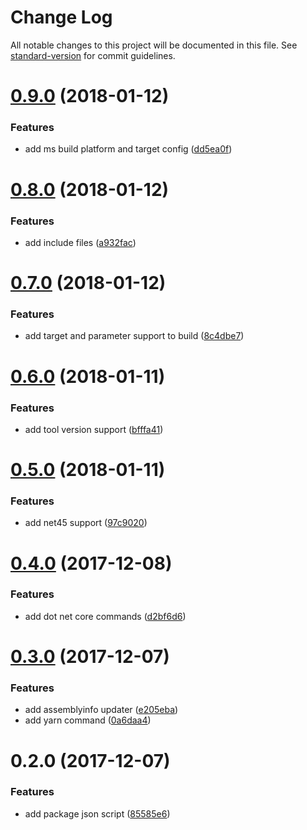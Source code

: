 # Change Log

All notable changes to this project will be documented in this file. See [standard-version](https://github.com/conventional-changelog/standard-version) for commit guidelines.

<a name="0.9.0"></a>
# [0.9.0](https://github.com/devdigital/Cake.Mix/compare/v0.8.0...v0.9.0) (2018-01-12)


### Features

* add ms build platform and target config ([dd5ea0f](https://github.com/devdigital/Cake.Mix/commit/dd5ea0f))



<a name="0.8.0"></a>
# [0.8.0](https://github.com/devdigital/Cake.Mix/compare/v0.7.0...v0.8.0) (2018-01-12)


### Features

* add include files ([a932fac](https://github.com/devdigital/Cake.Mix/commit/a932fac))



<a name="0.7.0"></a>
# [0.7.0](https://github.com/devdigital/Cake.Mix/compare/v0.6.0...v0.7.0) (2018-01-12)


### Features

* add target and parameter support to build ([8c4dbe7](https://github.com/devdigital/Cake.Mix/commit/8c4dbe7))



<a name="0.6.0"></a>
# [0.6.0](https://github.com/devdigital/Cake.Mix/compare/v0.5.0...v0.6.0) (2018-01-11)


### Features

* add tool version support ([bfffa41](https://github.com/devdigital/Cake.Mix/commit/bfffa41))



<a name="0.5.0"></a>
# [0.5.0](https://github.com/devdigital/Cake.Mix/compare/v0.4.0...v0.5.0) (2018-01-11)


### Features

* add net45 support ([97c9020](https://github.com/devdigital/Cake.Mix/commit/97c9020))



<a name="0.4.0"></a>
# [0.4.0](https://github.com/devdigital/Cake.Mix/compare/v0.3.0...v0.4.0) (2017-12-08)


### Features

* add dot net core commands ([d2bf6d6](https://github.com/devdigital/Cake.Mix/commit/d2bf6d6))



<a name="0.3.0"></a>
# [0.3.0](https://github.com/devdigital/Cake.Mix/compare/v0.2.0...v0.3.0) (2017-12-07)


### Features

* add assemblyinfo updater ([e205eba](https://github.com/devdigital/Cake.Mix/commit/e205eba))
* add yarn command ([0a6daa4](https://github.com/devdigital/Cake.Mix/commit/0a6daa4))



<a name="0.2.0"></a>
# 0.2.0 (2017-12-07)


### Features

* add package json script ([85585e6](https://github.com/devdigital/Cake.Mix/commit/85585e6))
